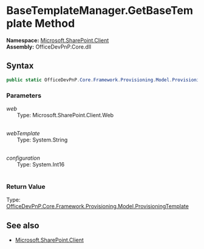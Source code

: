 # BaseTemplateManager.GetBaseTemplate Method  
**Namespace:** [Microsoft.SharePoint.Client](Microsoft.SharePoint.Client.md)  
**Assembly:** OfficeDevPnP.Core.dll  
## Syntax
```C#
public static OfficeDevPnP.Core.Framework.Provisioning.Model.ProvisioningTemplate GetBaseTemplate(Web web, String webTemplate, Int16 configuration)
```
### Parameters
*web*  
&emsp;&emsp;Type: Microsoft.SharePoint.Client.Web  
&emsp;&emsp;  
  
*webTemplate*  
&emsp;&emsp;Type: System.String  
&emsp;&emsp;  
  
*configuration*  
&emsp;&emsp;Type: System.Int16  
&emsp;&emsp;  
  
### Return Value
Type: [OfficeDevPnP.Core.Framework.Provisioning.Model.ProvisioningTemplate](OfficeDevPnP.Core.Framework.Provisioning.Model.ProvisioningTemplate.md)  

## See also
- [Microsoft.SharePoint.Client](Microsoft.SharePoint.Client.md)
